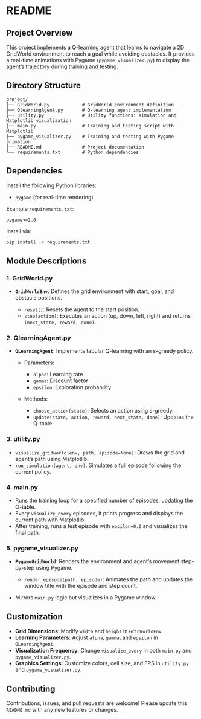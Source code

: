# README

## Project Overview

This project implements a Q-learning agent that learns to navigate a 2D GridWorld environment to reach a goal while avoiding obstacles. It provides a real-time animations with Pygame (`pygame_visualizer.py`) to display the agent’s trajectory during training and testing.

## Directory Structure

```
project/
├── GridWorld.py            # GridWorld environment definition
├── QlearningAgent.py       # Q-learning agent implementation
├── utility.py              # Utility functions: simulation and Matplotlib visualization
├── main.py                 # Training and testing script with Matplotlib
├── pygame_visualizer.py    # Training and testing with Pygame animation
├── README.md               # Project documentation
└── requirements.txt        # Python dependencies
```

## Dependencies

Install the following Python libraries:

* `pygame` (for real-time rendering)

Example `requirements.txt`:

```
pygame>=2.0
```

Install via:

```bash
pip install -r requirements.txt
```

## Module Descriptions

### 1. GridWorld.py

* **`GridWorldEnv`**: Defines the grid environment with start, goal, and obstacle positions.

  * `reset()`: Resets the agent to the start position.
  * `step(action)`: Executes an action (up, down, left, right) and returns `(next_state, reward, done)`.

### 2. QlearningAgent.py

* **`QLearningAgent`**: Implements tabular Q-learning with an ε-greedy policy.

  * Parameters:

    * `alpha`: Learning rate
    * `gamma`: Discount factor
    * `epsilon`: Exploration probability
  * Methods:

    * `choose_action(state)`: Selects an action using ε-greedy.
    * `update(state, action, reward, next_state, done)`: Updates the Q-table.

### 3. utility.py

* `visualize_gridworld(env, path, episode=None)`: Draws the grid and agent’s path using Matplotlib.
* `run_simulation(agent, env)`: Simulates a full episode following the current policy.

### 4. main.py

* Runs the training loop for a specified number of episodes, updating the Q-table.
* Every `visualize_every` episodes, it prints progress and displays the current path with Matplotlib.
* After training, runs a test episode with `epsilon=0.0` and visualizes the final path.

### 5. pygame\_visualizer.py

* **`PygameGridWorld`**: Renders the environment and agent’s movement step-by-step using Pygame.

  * `render_episode(path, episode)`: Animates the path and updates the window title with the episode and step count.
* Mirrors `main.py` logic but visualizes in a Pygame window.

## Customization

* **Grid Dimensions**: Modify `width` and `height` in `GridWorldEnv`.
* **Learning Parameters**: Adjust `alpha`, `gamma`, and `epsilon` in `QLearningAgent`.
* **Visualization Frequency**: Change `visualize_every` in both `main.py` and `pygame_visualizer.py`.
* **Graphics Settings**: Customize colors, cell size, and FPS in `utility.py` and `pygame_visualizer.py`.

## Contributing

Contributions, issues, and pull requests are welcome! Please update this `README.md` with any new features or changes.

